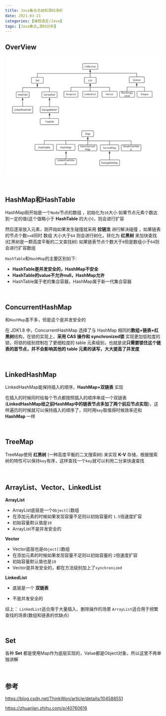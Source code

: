 ```yaml
---
title: Java集合总结和源码浅析
date: 2021-03-21
categories: [编程语言/Java]
tags: [Java集合,源码分析]
---
```


## OverView

![](https://raw.githubusercontent.com/biningo/cdn/master/img1/java-co.jpeg)

​        

## HashMap和HashTable

HashMap刚开始是一个`Node`节点的数组 ，初始化为`16`大小 如果节点元素个数达到一定的值(这个值略小于 **HashTable** 的大小)，则会进行扩容

然后逐渐放入元素，刚开始如果发生碰撞就采用 **拉链法** 进行解决碰撞 ，如果链表的节点个数`>=8`同时 数组 大小大于`64`  则会进行树化，转化为 **红黑树** 来加快查找(红黑树是一颗高度平衡的二叉查找树)  如果链表节点个数大于`8`但是数组小于`64`则会进行扩容数组

`HashTable`和`HashMap`的主要区别如下:

- **HashTable是并发安全的，HashMap不安全**
- **HashTable的value不允许null，HashMap允许**
- HashTable属于老的集合容器，HashMap属于新一代集合容器

​        

## ConcurrentHashMap

和`HashMap`差不多，但是这个是并发安全的

在 JDK1.8 中，ConcurrentHashMap 选择了与 HashMap 相同的**数组+链表+红黑树**结构，在锁的实现上，**采用 CAS 操作和 synchronized锁** 实现更加低粒度的锁，将锁的级别控制在了更细粒度的 table 元素级别，也就是说**只需要锁住这个链表的首节点，并不会影响其他的 table 元素的读写，大大提高了并发度**

​    

## LinkedHashMap

LinkedHashMap能保持插入的顺序，**HashMap+双链表** 实现

在插入的时候同时给每个节点都按照插入的顺序串成一个双链表(**LinkedHashMap给之前HashMap中的链表节点多加了两个前后节点实现**)，这样遍历的时候就可以保持插入的顺序了，同时用`key`取值得时候效率还和 **HashMap** 一样

​    

## TreeMap

TreeMap使用 **红黑树** (一种高度平衡的二叉搜索树) 来实现 **K-V** 存储，根据搜索树的特性可以保持`key`有序，这样查找一个`key`就可以利用二分来快速查找

​    

## ArrayList、Vector、LinkedList

**ArrayList**

- ArrayList底层是一个`Object[]`数组
- 在添加元素的时候如果发现容量不足则以初始容量的 `1.5`倍速度扩容
- 初始容量默认值是`10`
- ArrayList不是并发安全的

**Vector**

- Vector底层也是`Object[]`数组
- 在添加元素的时候如果发现容量不足则以初始容量的 `2`倍速度扩容
- 初始容量默认值也是`10`
- Vector是并发安全的，都在方法级别加上了`synchronized`

**LinkedList**

- 底层是一个 **双链表**  

- 不是并发安全的

综上： `LinkedList`适合用于大量插入、删除操作的场景  `ArrayList`适合用于频繁查找的场景(数组和链表的优缺点)

​    

## Set

各种 **Set** 都是使用Map作为底层实现的，Value都是Object对象，所以这里不再单独讲解

​    

## 参考

https://blog.csdn.net/ThinkWon/article/details/104588551

https://zhuanlan.zhihu.com/p/40760616

